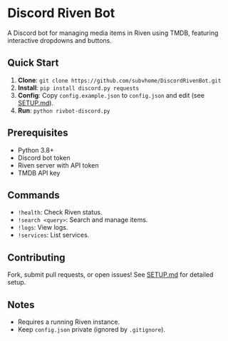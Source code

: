 # Discord Riven Bot
A Discord bot for managing media items in Riven using TMDB, featuring interactive dropdowns and buttons.

## Quick Start
1. **Clone**: `git clone https://github.com/subvhome/DiscordRivenBot.git`
2. **Install**: `pip install discord.py requests`
3. **Config**: Copy `config.example.json` to `config.json` and edit (see [SETUP.md](SETUP.md)).
4. **Run**: `python rivbot-discord.py`

## Prerequisites
- Python 3.8+
- Discord bot token
- Riven server with API token
- TMDB API key

## Commands
- `!health`: Check Riven status.
- `!search <query>`: Search and manage items.
- `!logs`: View logs.
- `!services`: List services.

## Contributing
Fork, submit pull requests, or open issues! See [SETUP.md](SETUP.md) for detailed setup.

## Notes
- Requires a running Riven instance.
- Keep `config.json` private (ignored by `.gitignore`).
